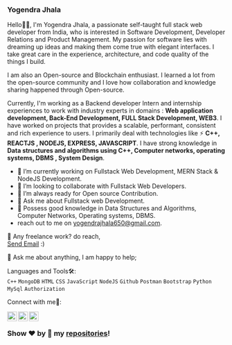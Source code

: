 ### Yogendra Jhala

Hello👋🏻, I'm Yogendra Jhala, a passionate self-taught full stack web developer from India, who is interested in Software Development, Developer Relations and Product Management. My passion for software lies with dreaming up ideas and making them come true with elegant interfaces. I take great care in the experience, architecture, and code quality of the things I build.

I am also an Open-source and Blockchain enthusiast. I learned a lot from the open-source community and I love how collaboration and knowledge sharing happened through Open-source.

Currently, I'm working as a Backend developer Intern and internship experiences to work with industry experts in domains : **Web application development, Back-End Development, FULL Stack Development, WEB3**. I have worked on projects that provides a scalable, performant, consistent and rich experience to users. I primarily deal with technologies like ⚡ **C++, REACTJS , NODEJS, EXPRESS, JAVASCRIPT**. I have strong knowledge in **Data structures and algorithms using C++, Computer networks, operating systems, DBMS , System Design**. 

- 🔭 I’m currently working on Fullstack Web Development, MERN Stack & NodeJS Development.
- 👯 I’m looking to collaborate with Fullstack Web Developers.
- 🤔 I’m always ready for Open source Contribution.
- 💬 Ask me about Fullstack web Development.
- 💬 Possess good knowledge in Data Structures and Algorithms, Computer Networks, Operating systems, DBMS.
- reach out to me on yogendrajhala650@gmail.com.

💼 Any freelance work? do reach,     
<span>
    <a href="mailto:yogendrajhala650@gmail.com">Send Email</a>
</span> 
:)

💬 Ask me about anything, I am happy to help;

Languages and Tools🛠:
<br/>
<code>C++</code>
<code>MongoDB</code>
<code>HTML</code>
<code>CSS</code>
<code>JavaScript</code>
<code>NodeJS</code>
<code>Github</code>
<code>Postman</code>
<code>Bootstrap</code>
<code>Python</code>
<code>MySql</code>
<code>Authorization</code>

Connect with me🤝: 
<br/>
  

<div>
    <span>
        <a href="https://github.com/Yugg007">
          <img align="left" alt="Yugg007's Github" width="22px" src="https://upload.wikimedia.org/wikipedia/commons/thumb/a/ae/Github-desktop-logo-symbol.svg/1024px-Github-desktop-logo-symbol.svg.png" />
        </a>
    </span>
    <span>
        <a href="https://www.linkedin.com/in/yogendra-jhala-710333214">
          <img align="left" alt="Yogendra's Linkdein" width="22px" src="https://cdn3.iconfinder.com/data/icons/inficons/512/linkedin.png" />
        </a>
    </span>
     <span>
        <a href="https://leetcode.com/yugg_007/">
          <img align="left" alt="leetcode" width="22px" src="https://tse2.mm.bing.net/th?id=OIP.5sfi252DgFWnuwUNHhwlXwAAAA&pid=Api&P=0" />
        </a>
    </span>

</div>

<br/>

</details>
  
### Show ❤️ by 🌟 my [repositories](https://github.com/Yugg007?tab=repositories)!

</div>

    

